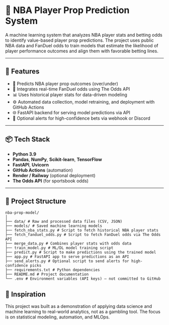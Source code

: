 # 🏀 NBA Player Prop Prediction System

A machine learning system that analyzes NBA player stats and betting odds to identify value-based player prop predictions. The project uses public NBA data and FanDuel odds to train models that estimate the likelihood of player performance outcomes and align them with favorable betting lines.

---

## 🚀 Features

- 🧠 Predicts NBA player prop outcomes (over/under)
- 🔗 Integrates real-time FanDuel odds using The Odds API
- 📊 Uses historical player stats for data-driven modeling
- ⚙️ Automated data collection, model retraining, and deployment with GitHub Actions
- 🌐 FastAPI backend for serving model predictions via API
- 🔔 Optional alerts for high-confidence bets via webhook or Discord

---

## 📦 Tech Stack

- **Python 3.9**
- **Pandas**, **NumPy**, **Scikit-learn**, **TensorFlow**
- **FastAPI**, **Uvicorn**
- **GitHub Actions** (automation)
- **Render / Railway** (optional deployment)
- **The Odds API** (for sportsbook odds)

---

## 🔧 Project Structure

```text
nba-prop-model/
│
├── data/ # Raw and processed data files (CSV, JSON)
├── models/ # Saved machine learning models
├── fetch_nba_stats.py # Script to fetch historical NBA player stats
├── fetch_fanduel_odds.py # Script to fetch FanDuel odds via The Odds API
├── merge_data.py # Combines player stats with odds data
├── train_model.py # ML/DL model training script
├── predict.py # Script to make predictions using the trained model
├── app.py # FastAPI app to serve predictions as an API
├── send_alerts.py # Optional script to send alerts for high-confidence picks
├── requirements.txt # Python dependencies
├── README.md # Project documentation
└── .env # Environment variables (API keys) — not committed to GitHub
```


## 🧠 Inspiration

This project was built as a demonstration of applying data science and machine learning to real-world 
analytics, not as a gambling tool. The focus is on statistical modeling, automation, and MLOps.